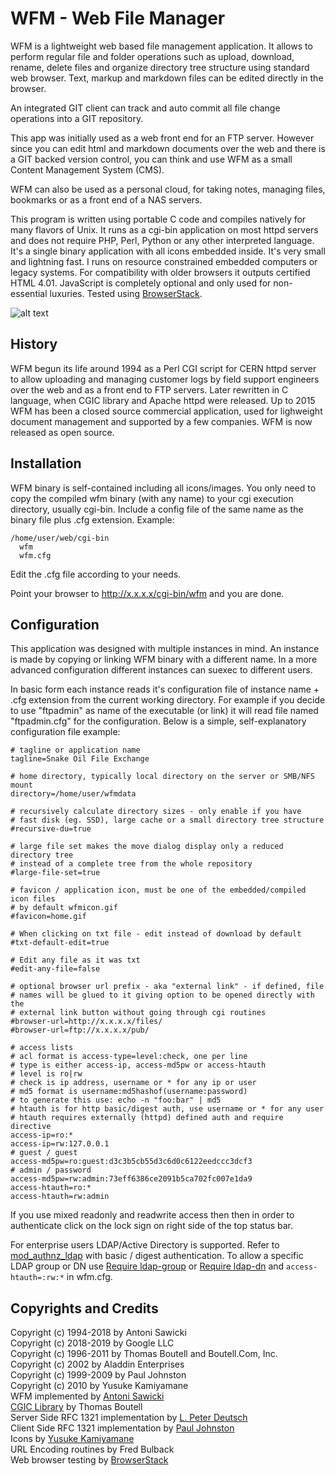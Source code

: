# WFM - Web File Manager
WFM is a lightweight web based file management application. It allows to perform
regular file and folder operations such as upload, download, rename, delete files
and organize directory tree structure using standard web browser. Text, markup and
markdown files can be edited directly in the browser. 

An integrated GIT client can track and auto commit all file change operations
into a GIT repository.

This app was initially used as a web front end for an FTP server. However since you
can edit html and markdown documents over the web and there is a GIT backed
version control, you can think and use WFM as a small Content Management System (CMS).

WFM can also be used as a personal cloud, for taking notes, managing files, bookmarks
or as a front end of a NAS servers.

This program is written using portable C code and compiles natively
for many flavors of Unix. It runs as a cgi-bin application on most httpd servers
and does not require PHP, Perl, Python or any other interpreted language. It's a single
binary application with all icons embedded inside. It's very small and lightning fast.
I runs on resource constrained embedded computers or legacy systems. For compatibility
with older browsers it outputs certified HTML 4.01. JavaScript is completely optional
and only used for non-essential luxuries. Tested using [BrowserStack](http://www.browserstack.com/).

![alt text](https://raw.githubusercontent.com/tenox7/wfm/master/screenshot.png "WFM Screenshot")

## History
WFM begun its life around 1994 as a Perl CGI script for CERN httpd
server to allow uploading and managing customer logs by field support
engineers over the web and as a front end to FTP servers. Later rewritten in
C language, when CGIC library and Apache httpd were released. Up to 2015 WFM
has been a closed source commercial application, used for lighweight document
management and supported by a few companies. WFM is now released as open source.


## Installation
WFM binary is self-contained including all icons/images. You only need
to copy the compiled wfm binary (with any name) to your cgi execution
directory, usually cgi-bin. Include a config file of the same name as the
binary file plus .cfg extension. Example:

    /home/user/web/cgi-bin
      wfm
      wfm.cfg

Edit the .cfg file according to your needs.

Point your browser to http://x.x.x.x/cgi-bin/wfm and you are done.

## Configuration
This application was designed with multiple instances in mind. An instance
is made by copying or linking WFM binary with a different name. In a more
advanced configuration different instances can suexec to different users.

In basic form each instance reads it's configuration file of 
instance name + .cfg extension from the current working directory.
For example if you decide to use "ftpadmin" as name of the executable
(or link) it will read file named "ftpadmin.cfg" for the configuration.
Below is a simple, self-explanatory configuration file example:

    # tagline or application name
    tagline=Snake Oil File Exchange

    # home directory, typically local directory on the server or SMB/NFS mount
    directory=/home/user/wfmdata

    # recursively calculate directory sizes - only enable if you have
    # fast disk (eg. SSD), large cache or a small directory tree structure
    #recursive-du=true

    # large file set makes the move dialog display only a reduced directory tree
    # instead of a complete tree from the whole repository
    #large-file-set=true

    # favicon / application icon, must be one of the embedded/compiled icon files
    # by default wfmicon.gif
    #favicon=home.gif

    # When clicking on txt file - edit instead of download by default
    #txt-default-edit=true

    # Edit any file as it was txt
    #edit-any-file=false

    # optional browser url prefix - aka "external link" - if defined, file
    # names will be glued to it giving option to be opened directly with the
    # external link button without going through cgi routines
    #browser-url=http://x.x.x.x/files/
    #browser-url=ftp://x.x.x.x/pub/

    # access lists 
    # acl format is access-type=level:check, one per line
    # type is either access-ip, access-md5pw or access-htauth
    # level is ro|rw
    # check is ip address, username or * for any ip or user
    # md5 format is username:md5hashof(username:password) 
    # to generate this use: echo -n "foo:bar" | md5
    # htauth is for http basic/digest auth, use username or * for any user
    # htauth requires externally (httpd) defined auth and require directive
    access-ip=ro:*
    access-ip=rw:127.0.0.1
    # guest / guest
    access-md5pw=ro:guest:d3c3b5cb55d3c6d0c6122eedccc3dcf3
    # admin / password
    access-md5pw=rw:admin:73eff6386ce2091b5ca702fc007e1da9
    access-htauth=ro:*
    access-htauth=rw:admin

If you use mixed readonly and readwrite access then then in order to authenticate
click on the lock sign on right side of the top status bar.

For enterprise users LDAP/Active Directory is supported. 
Refer to [mod_authnz_ldap](https://httpd.apache.org/docs/2.4/mod/mod_authnz_ldap.html) 
with basic / digest authentication. To allow a specific LDAP group or DN use
[Require ldap-group](https://httpd.apache.org/docs/2.4/mod/mod_authnz_ldap.html#reqgroup) 
or [Require ldap-dn](https://httpd.apache.org/docs/2.4/mod/mod_authnz_ldap.html#reqdn) 
and `access-htauth=:rw:*` in wfm.cfg.

## Copyrights and Credits
Copyright (c) 1994-2018 by Antoni Sawicki  
Copyright (c) 2018-2019 by Google LLC  
Copyright (c) 1996-2011 by Thomas Boutell and Boutell.Com, Inc.  
Copyright (c) 2002 by Aladdin Enterprises  
Copyright (c) 1999-2009 by Paul Johnston  
Copyright (c) 2010 by Yusuke Kamiyamane  
WFM implemented by [Antoni Sawicki](http://www.tenox.net/)  
[CGIC Library](https://www.boutell.com/cgic/) by Thomas Boutell  
Server Side RFC 1321 implementation by [L. Peter Deutsch](https://sourceforge.net/projects/libmd5-rfc/files/)  
Client Side RFC 1321 implementation by [Paul Johnston](http://pajhome.org.uk/crypt/md5/index.html)  
Icons by [Yusuke Kamiyamane](http://p.yusukekamiyamane.com/)  
URL Encoding routines by Fred Bulback  
Web browser testing by [BrowserStack](http://www.browserstack.com/)  

